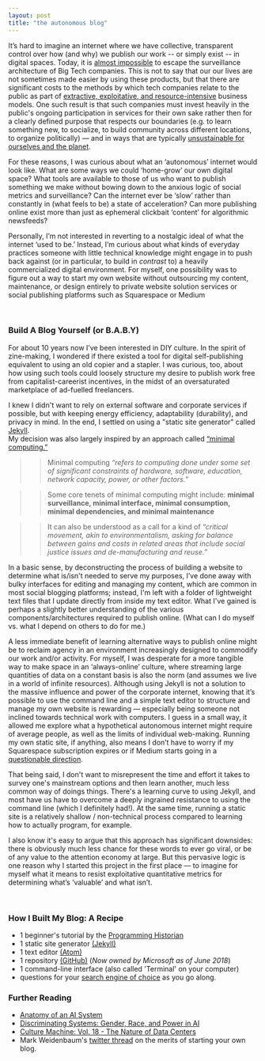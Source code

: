 ```yaml
---
layout: post
title: "the autonomous blog"
---
```


It’s hard to imagine an internet where we have collective, transparent control over how (and why) we publish our work -- or simply exist -- in digital spaces. Today, it is [almost impossible](https://www.theguardian.com/commentisfree/2019/feb/17/almost-impossible-to-function-without-big-five-tech-giants) to escape the surveillance architecture of Big Tech companies. This is not to say that our our lives are not sometimes made easier by using these products, but that there are significant costs to the methods by which tech companies relate to the public as part of [extractive, exploitative, and resource-intensive](https://anatomyof.ai/) business models. One such result is that such companies must invest heavily in the public's ongoing participation in services for their own sake rather then for a clearly defined purpose that respects our boundaries (e.g. to learn something new, to socialize, to build community across different locations, to organize politically) — and in ways that are typically [unsustainable for ourselves and the planet](https://www.theguardian.com/commentisfree/2018/jul/17/internet-climate-carbon-footprint-data-centres).

For these reasons, I was curious about what an ‘autonomous’ internet would look like. What are some ways we could ‘home-grow’ our own digital space? What tools are available to those of us who want to publish something we make without bowing down to the anxious logic of social metrics and surveillance? Can the internet ever be ‘slow’ rather than constantly in (what feels to be) a state of acceleration? Can more publishing online exist more than just as ephemeral clickbait ‘content’ for algorithmic newsfeeds?

Personally, I’m not interested in reverting to a nostalgic ideal of what the internet ‘used to be.’ Instead, I’m curious about what kinds of everyday practices someone with little technical knowledge might engage in to push back against (or in particular, to build in *contrast* to) a heavily commercialized digital environment. For myself, one possibility was to figure out a way to start my own website without outsourcing my content, maintenance, or design entirely to private website solution services or social publishing platforms such as Squarespace or Medium

&nbsp;
&nbsp;

### Build A Blog Yourself (or B.A.B.Y)

For about 10 years now I’ve been interested in DIY culture. In the spirit of zine-making, I wondered if there existed a tool for digital self-publishing equivalent to using an old copier and a stapler. I was curious, too, about how using such tools could loosely structure my desire to publish work free from capitalist-careerist incentives, in the midst of an oversaturated marketplace of ad-fuelled freelancers.

I knew I didn't want to rely on external software and corporate services if possible, but with keeping energy efficiency, adaptability (durability), and privacy in mind. In the end, I settled on using a "static site generator" called [Jekyll](https://jekyllrb.com/). <br>My decision was also largely inspired by an approach called  [“minimal computing.”](https://go-dh.github.io/mincomp/about/)
>>Minimal computing *“refers to computing done under some set of significant constraints of hardware, software, education, network capacity, power, or other factors.”*

>>Some core tenets of minimal computing might include: **minimal surveillance, minimal interface, minimal consumption, minimal dependencies, and minimal maintenance**

>>It can also be understood as a call for a kind of *“critical movement, akin to environmentalism, asking for balance between gains and costs in related areas that include social justice issues and de-manufacturing and reuse.”*  

In a basic sense, by deconstructing the process of building a website to determine what is/isn't needed to serve my purposes, I’ve done away with bulky interfaces for editing and managing my content, which are common in most social blogging platforms; instead, I'm left with a folder of lightweight text files that I update directly from inside my text editor. What I've gained is perhaps a slightly better understanding of the various components/architectures required to publish online. (What can I do myself vs. what I depend on others to do for me.)

A less immediate benefit of learning alternative ways to publish online might be to reclaim agency in an environment increasingly designed to commodify our work and/or activity. For myself, I was desperate for a more tangible way to make space in an ‘always-online’ culture, where streaming large quantities of data on a constant basis is also the norm (and assumes we live in a world of infinite resources). Although using Jekyll is not a solution to the massive influence and power of the corporate internet, knowing that it’s possible to use the command line and a simple text editor to structure and manage my own website is rewarding — especially being someone not inclined towards technical work with computers. I guess in a small way, it allowed me explore what a hypothetical autonomous internet might require of average people, as well as the limits of individual web-making. Running my own static site, if anything, also means I don’t have to worry if my Squarespace subscription expires or if Medium starts going in a [questionable direction](http://studyhall.xyz/blog/2018/6/12/mediums-mess-the-rise-and-fall-of-the-site-that-was-supposed-to-save-journalism).

That being said, I don't want to misrepresent the time and effort it takes to survey one's mainstream options and then learn another, much less common way of doings things. There's a learning curve to using Jekyll, and most have us have to overcome a deeply ingrained resistance to using the command line (which I definitely had!). At the same time, running a static site is a relatively shallow / non-technical process compared to learning how to actually program, for example.

I also know it's easy to argue that this approach has significant downsides: there is obviously much less chance for these words to ever go viral, or be of any value to the attention economy at large. But this pervasive logic is one reason why I started this project in the first place — to imagine for myself what it means to resist exploitative quantitative metrics for determining what’s ‘valuable’ and what isn’t.

&nbsp;

### How I Built My Blog: A Recipe

* 1 beginner's tutorial by the [Programming Historian](https://programminghistorian.org/en/lessons/building-static-sites-with-jekyll-github-pages)
* 1 static site generator [(Jekyll)](https://jekyllrb.com/)
* 1 text editor [(Atom)](https://atom.io/)
* 1 repository [(GitHub)](https://github.com/) (*Now owned by Microsoft as of June 2018*)
* 1 command-line interface (also called 'Terminal' on your computer)
* questions for your [search engine of choice](https://duckduckgo.com) as you go along.

### Further Reading

* [Anatomy of an AI System](https://anatomyof.ai/)
* [Discriminating Systems: Gender, Race, and Power in AI](https://ainowinstitute.org/discriminatingsystems.pdf)
* [Culture Machine: Vol. 18 - The Nature of Data Centers](http://culturemachine.net/vol-18-the-nature-of-data-centers/)
* Mark Weidenbaum's [twitter thread](https://twitter.com/disquiet/status/1139208677477347334) on the merits of starting your own blog.





&nbsp;
&nbsp;
